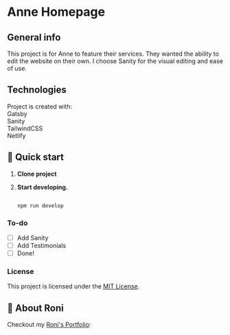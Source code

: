 # Anne Homepage
## General info
This project is for Anne to feature their services.
They wanted the ability to edit the website on their own. I choose Sanity for the visual editing and ease of use.
	
## Technologies
Project is created with: <br/>
Gatsby </br>
Sanity </br>
TailwindCSS </br>
Netlify

	
## 🚀 Quick start
1. **Clone project**

2.  **Start developing.**

   

    ```shell
    
    npm run develop
    ```

### To-do

- [ ] Add Sanity
- [ ] Add Testimonials
- [ ] Done!

### License

This project is licensed under the [MIT License](LICENSE.md).

## 🚀 About Roni

Checkout my [Roni's Portfolio](https://www.roni.rocks):


